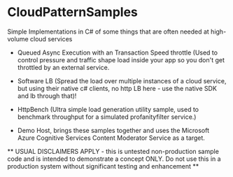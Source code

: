 # CloudPatternSamples

Simple Implementations in C# of some things that are often needed at high-volume cloud services

- Queued Async Execution with an Transaction Speed throttle (Used to control pressure and traffic shape load inside your app so you don't get throttled by an external service.
- Software LB (Spread the load over multiple instances of a cloud service, but using their native c# clients, no http LB here - use the native SDK and lb through that)! 

- HttpBench (Ultra simple load generation utility sample, used to benchmark throughput for a simulated profanityfilter service.)
- Demo Host, brings these samples together and uses the Microsoft Azure Cognitive Services Content Moderator Service as a target.

** USUAL DISCLAIMERS APPLY - this is untested non-production sample code and is intended to demonstrate a concept ONLY. Do not use this in a production system without significant testing and enhancement ** 
